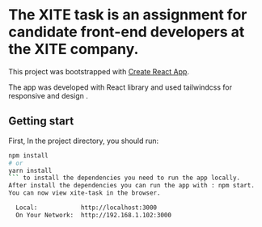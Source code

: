 # The XITE task is an assignment for candidate front-end developers at the XITE company.

This project was bootstrapped with [Create React App](https://github.com/facebook/create-react-app).

The app was developed with React library and used tailwindcss for responsive and design .

## Getting start

First, In the project directory, you should run: 
```bash
npm install
# or
yarn install
``` to install the dependencies you need to run the app locally. 
After install the dependencies you can run the app with : npm start.
You can now view xite-task in the browser.

  Local:            http://localhost:3000
  On Your Network:  http://192.168.1.102:3000



